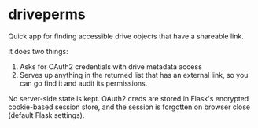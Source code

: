 # driveperms
Quick app for finding accessible drive objects that have a shareable link.

It does two things:

1. Asks for OAuth2 credentials with drive metadata access
2. Serves up anything in the returned list that has an external link, so you can go find it and audit its permissions.

No server-side state is kept. OAuth2 creds are stored in Flask's encrypted cookie-based session store, and the session is forgotten on browser close (default Flask settings).

